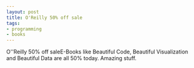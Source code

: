 ```yaml
---
layout: post
title: O'Reilly 50% off sale
tags:
- programming
- books
---
```

O''Reilly 50% off saleE-Books like Beautiful Code, Beautiful Visualization and Beautiful Data are all 50% today. Amazing stuff.
